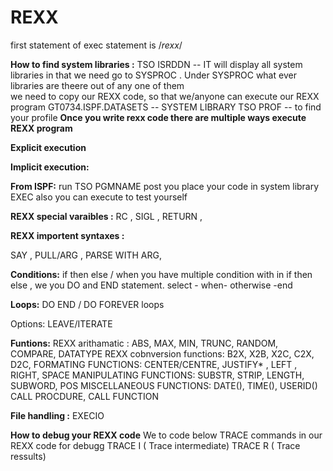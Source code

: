 # REXX

first statement of exec statement is /*rexx*/ 	

**How to find system libraries :**
   TSO ISRDDN  -- IT will display all system libraries in that we need go to SYSPROC . Under SYSPROC what ever libraries are theere out of  any one of them   
   we need to copy our REXX code,  so that we/anyone can execute our REXX program 
   GT0734.ISPF.DATASETS -- SYSTEM LIBRARY 
   TSO PROF -- to find your profile 
**Once you write rexx code there are multiple ways execute REXX program**

**Explicit execution**

**Implicit execution:**

**From ISPF:**
  run TSO PGMNAME   post you place your code in system library
  EXEC also you can execute to test yourself 

**REXX special varaibles :**
RC , SIGL , RETURN , 

**REXX importent syntaxes :**

SAY , PULL/ARG , PARSE WITH ARG, 

**Conditions:**
if then else / when you have multiple condition with in if then else , we you DO and END statement.
select - when- otherwise -end

**Loops:**
DO  END / DO FOREVER loops

  Options: LEAVE/ITERATE
  
**Funtions:**
REXX arithamatic : ABS, MAX, MIN, TRUNC, RANDOM, COMPARE, DATATYPE
REXX cobnversion functions: B2X, X2B, X2C, C2X, D2C, 
FORMATING FUNCTIONS: CENTER/CENTRE, JUSTIFY* , LEFT , RIGHT, SPACE
MANIPULATING FUNCTIONS: SUBSTR, STRIP, LENGTH, SUBWORD, POS
MISCELLANEOUS FUNCTIONS: DATE(), TIME(), USERID()
CALL PROCDURE, CALL FUNCTION

**File handling :**
EXECIO 


**How to debug your REXX code**
We to code below TRACE commands in our REXX code for debugg
TRACE I ( Trace intermediate)
TRACE R ( Trace ressults)






